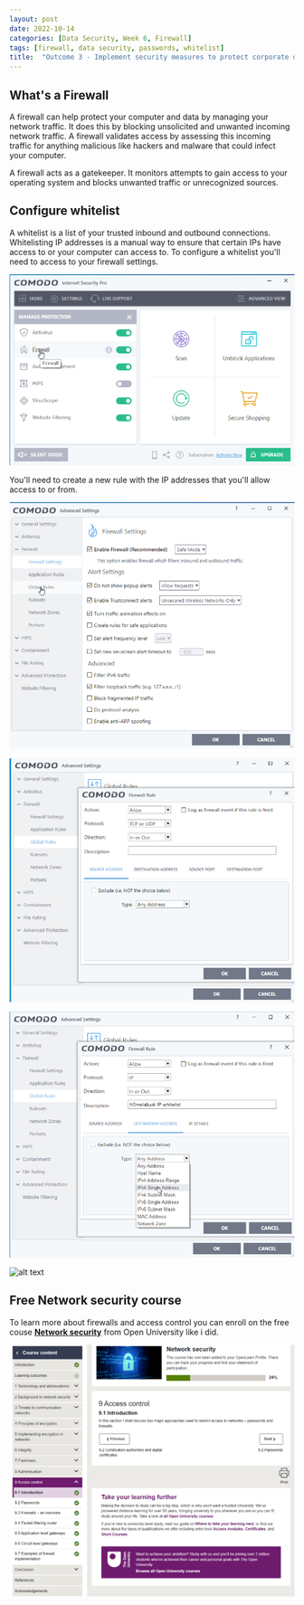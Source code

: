 ```yaml
---
layout: post
date: 2022-10-14
categories: [Data Security, Week 6, Firewall]
tags: [firewall, data security, passwords, whitelist]
title:  "Outcome 3 - Implement security measures to protect corporate data - Week 6"
---
```


##  What's a Firewall

A firewall can help protect your computer and data by managing your network traffic. 
It does this by blocking unsolicited and unwanted incoming network traffic. A firewall validates access by assessing this incoming traffic for anything malicious like hackers and malware that could infect your computer.

A firewall acts as a gatekeeper. It monitors attempts to gain access to your operating system and blocks unwanted traffic or unrecognized sources.


## Configure whitelist

A whitelist is a list of your trusted inbound and outbound connections. Whitelisting IP addresses is a manual way to ensure that certain IPs have access to or your computer can access to. 
To configure a whitelist you'll need to access to your firewall settings.

![alt text](https://github.com/rgcosta7/rgcosta7.github.io/blob/main/img/week_6-firewall_settings.png?raw=true "Comodo security - Firewall settings")

You'll need to create a new rule with the IP addresses that you'll allow access to or from.

![alt text](https://github.com/rgcosta7/rgcosta7.github.io/blob/main/img/week_6-firewall_rules.png?raw=true "Comodo security - Firewall settings")

![alt text](https://github.com/rgcosta7/rgcosta7.github.io/blob/main/img/week_6-firewall_add+rules.png?raw=true "Comodo security - Add new rule")

![alt text](https://github.com/rgcosta7/rgcosta7.github.io/blob/main/img/week_6-firewall_add+ip.png?raw=true "Comodo security - Selecting range fro the whitelist")

![alt text](https://github.com/rgcosta7/rgcosta7.github.io/blob/main/img/week_6-firewall_add_done_.png?raw=true "Comodo security - New rule in place")



## Free Network security course

To learn more about firewalls and access control you can enroll on the free couse [**Network security**](https://www.open.edu/openlearn/science-maths-technology/computing-ict/network-security) from Open University like i did.

![alt text](https://github.com/rgcosta7/rgcosta7.github.io/blob/main/img/week_6-course_done.png?raw=true "Network security free course")